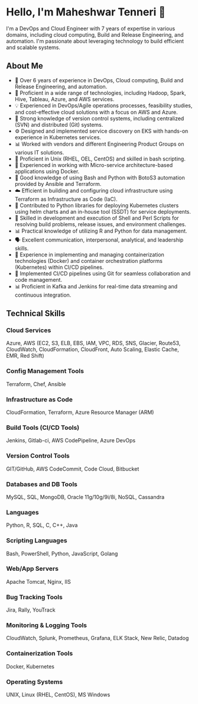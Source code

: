 # Hello, I'm Maheshwar Tenneri 👋

I'm a DevOps and Cloud Engineer with 7 years of expertise in various domains, including cloud computing, Build and Release Engineering, and automation. I'm passionate about leveraging technology to build efficient and scalable systems.

## About Me

- 💼 Over 6 years of experience in DevOps, Cloud computing, Build and Release Engineering, and automation.
- 🌟 Proficient in a wide range of technologies, including Hadoop, Spark, Hive, Tableau, Azure, and AWS services.
- 💡 Experienced in DevOps/Agile operations processes, feasibility studies, and cost-effective cloud solutions with a focus on AWS and Azure.
- 🔗 Strong knowledge of version control systems, including centralized (SVN) and distributed (Git) systems.
- ⚙️ Designed and implemented service discovery on EKS with hands-on experience in Kubernetes services.
- 📊 Worked with vendors and different Engineering Product Groups on various IT solutions.
- 🐧 Proficient in Unix (RHEL, OEL, CentOS) and skilled in bash scripting.
- 🐳 Experienced in working with Micro-service architecture-based applications using Docker.
- 🐍 Good knowledge of using Bash and Python with BotoS3 automation provided by Ansible and Terraform.
- ☁️ Efficient in building and configuring cloud infrastructure using Terraform as Infrastructure as Code (IaC).
- 🚀 Contributed to Python libraries for deploying Kubernetes clusters using helm charts and an in-house tool (SSDT) for service deployments.
- 📜 Skilled in development and execution of Shell and Perl Scripts for resolving build problems, release issues, and environment challenges.
- 📊 Practical knowledge of utilizing R and Python for data management.
- 🗣️ Excellent communication, interpersonal, analytical, and leadership skills.
- 🐳 Experience in implementing and managing containerization technologies (Docker) and container orchestration platforms (Kubernetes) within CI/CD pipelines.
- 🚀 Implemented CI/CD pipelines using Git for seamless collaboration and code management.
- 📊 Proficient in Kafka and Jenkins for real-time data streaming and continuous integration.

## Technical Skills

### Cloud Services
Azure, AWS (EC2, S3, ELB, EBS, IAM, VPC, RDS, SNS, Glacier, Route53, CloudWatch, CloudFormation, CloudFront, Auto Scaling, Elastic Cache, EMR, Red Shift)

### Config Management Tools
Terraform, Chef, Ansible

### Infrastructure as Code
CloudFormation, Terraform, Azure Resource Manager (ARM)

### Build Tools (CI/CD Tools)
Jenkins, Gitlab-ci, AWS CodePipeline, Azure DevOps

### Version Control Tools
GIT/GitHub, AWS CodeCommit, Code Cloud, Bitbucket

### Databases and DB Tools
MySQL, SQL, MongoDB, Oracle 11g/10g/9i/8i, NoSQL, Cassandra

### Languages
Python, R, SQL, C, C++, Java

### Scripting Languages
Bash, PowerShell, Python, JavaScript, Golang

### Web/App Servers
Apache Tomcat, Nginx, IIS

### Bug Tracking Tools
Jira, Rally, YouTrack

### Monitoring & Logging Tools
CloudWatch, Splunk, Prometheus, Grafana, ELK Stack, New Relic, Datadog

### Containerization Tools
Docker, Kubernetes

### Operating Systems
UNIX, Linux (RHEL, CentOS), MS Windows
